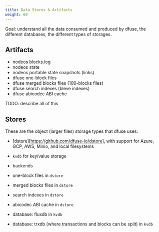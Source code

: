```yaml
---
title: Data Stores & Artifacts
weight: 60
---
```


Goal: understand all the data consumed and produced by dfuse, the different databases, the different types of storages.


## Artifacts

* nodeos blocks.log
* nodeos state
* nodeos portable state snapshots (links)
* dfuse one-block files
* dfuse merged blocks files (100-blocks files)
* dfuse search indexes (bleve indexes)
* dfuse abicodec ABI cache

TODO: describe all of this

## Stores

These are the object (larger files) storage types that dfuse uses:
* [dstore][https://github.com/dfuse-io/dstore], with support for Azure, GCP, AWS, Minio, and local filesystems
* `kvdb` for key/value storage
* backends

* one-block files in `dstore`
* merged blocks files in `dstore`
* search indexes in `dstore`
* abicodec ABI cache in `dstore`
* database: fluxdb in `kvdb`
* database: trxdb (where transactions and blocks can be split) in `kvdb`
